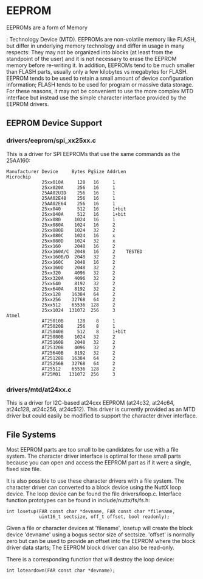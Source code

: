 EEPROM
======

EEPROMs are a form of Memory

:   Technology Device (MTD). EEPROMs are non-volatile memory like FLASH,
    but differ in underlying memory technology and differ in usage in
    many respects: They may not be organized into blocks (at least from
    the standpoint of the user) and it is not necessary to erase the
    EEPROM memory before re-writing it. In addition, EEPROMs tend to be
    much smaller than FLASH parts, usually only a few kilobytes vs
    megabytes for FLASH. EEPROM tends to be used to retain a small
    amount of device configuration information; FLASH tends to be used
    for program or massive data storage. For these reasons, it may not
    be convenient to use the more complex MTD interface but instead use
    the simple character interface provided by the EEPROM drivers.

EEPROM Device Support
---------------------

### drivers/eeprom/spi\_xx25xx.c

This is a driver for SPI EEPROMs that use the same commands as the
25AA160:

    Manufacturer Device     Bytes PgSize AddrLen
    Microchip
                 25xx010A     128   16     1
                 25xx020A     256   16     1
                 25AA02UID    256   16     1
                 25AA02E48    256   16     1
                 25AA02E64    256   16     1
                 25xx040      512   16     1+bit
                 25xx040A     512   16     1+bit
                 25xx080     1024   16     1
                 25xx080A    1024   16     2
                 25xx080B    1024   32     2
                 25xx080C    1024   16     x
                 25xx080D    1024   32     x
                 25xx160     2048   16     2
                 25xx160A/C  2048   16     2    TESTED
                 25xx160B/D  2048   32     2
                 25xx160C    2048   16     2
                 25xx160D    2048   32     2
                 25xx320     4096   32     2
                 25xx320A    4096   32     2
                 25xx640     8192   32     2
                 25xx640A    8192   32     2
                 25xx128    16384   64     2
                 25xx256    32768   64     2
                 25xx512    65536  128     2
                 25xx1024  131072  256     3
    Atmel
                 AT25010B     128    8     1
                 AT25020B     256    8     1
                 AT25040B     512    8     1+bit
                 AT25080B    1024   32     2
                 AT25160B    2048   32     2
                 AT25320B    4096   32     2
                 AT25640B    8192   32     2
                 AT25128B   16384   64     2
                 AT25256B   32768   64     2
                 AT25512    65536  128     2
                 AT25M01   131072  256     3

### drivers/mtd/at24xx.c

This is a driver for I2C-based at24cxx EEPROM (at24c32, at24c64,
at24c128, at24c256, at24c512). This driver is currently provided as an
MTD driver but could easily be modified to support the character driver
interface.

File Systems
------------

Most EEPROM parts are too small to be candidates for use with a file
system. The character driver interface is optimal for these small parts
because you can open and access the EEPROM part as if it were a single,
fixed size file.

It is also possible to use these character drivers with a file system.
The character driver can converted to a block device using the NuttX
loop device. The loop device can be found the file drivers/loop.c.
Interface function prototypes can be found in include/nuttx/fs/fs.h:

    int losetup(FAR const char *devname, FAR const char *filename,
                uint16_t sectsize, off_t offset, bool readonly);

Given a file or character devices at \'filename\', losetup will create
the block device \'devname\' using a bogus sector size of sectsize.
\'offset\' is normally zero but can be used to provide an offset into
the EEPROM where the block driver data starts; The EEPROM block driver
can also be read-only.

There is a corresponding function that will destroy the loop device:

    int loteardown(FAR const char *devname);

